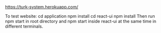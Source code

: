 https://turk-system.herokuapp.com/

To test website:
cd application
npm install
cd react-ui
npm install
Then run npm start in root directory and npm start inside react-ui at the same time in different terminals.
